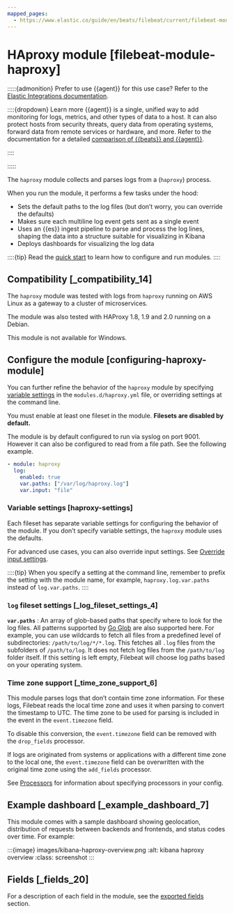 ```yaml
---
mapped_pages:
  - https://www.elastic.co/guide/en/beats/filebeat/current/filebeat-module-haproxy.html
---
```


# HAproxy module [filebeat-module-haproxy]

:::::{admonition} Prefer to use {{agent}} for this use case?
Refer to the [Elastic Integrations documentation](integration-docs://docs/reference/haproxy.md).

::::{dropdown} Learn more
{{agent}} is a single, unified way to add monitoring for logs, metrics, and other types of data to a host. It can also protect hosts from security threats, query data from operating systems, forward data from remote services or hardware, and more. Refer to the documentation for a detailed [comparison of {{beats}} and {{agent}}](docs-content://reference/ingestion-tools/fleet/index.md).

::::


:::::


The `haproxy` module collects and parses logs from a (`haproxy`) process.

When you run the module, it performs a few tasks under the hood:

* Sets the default paths to the log files (but don’t worry, you can override the defaults)
* Makes sure each multiline log event gets sent as a single event
* Uses an {{es}} ingest pipeline to parse and process the log lines, shaping the data into a structure suitable for visualizing in Kibana
* Deploys dashboards for visualizing the log data

::::{tip}
Read the [quick start](/reference/filebeat/filebeat-installation-configuration.md) to learn how to configure and run modules.
::::



## Compatibility [_compatibility_14]

The `haproxy` module was tested with logs from `haproxy` running on AWS Linux as a gateway to a cluster of microservices.

The module was also tested with HAProxy 1.8, 1.9 and 2.0 running on a Debian.

This module is not available for Windows.


## Configure the module [configuring-haproxy-module]

You can further refine the behavior of the `haproxy` module by specifying [variable settings](#haproxy-settings) in the `modules.d/haproxy.yml` file, or overriding settings at the command line.

You must enable at least one fileset in the module. **Filesets are disabled by default.**

The module is by default configured to run via syslog on port 9001. However it can also be configured to read from a file path. See the following example.

```yaml
- module: haproxy
  log:
    enabled: true
    var.paths: ["/var/log/haproxy.log"]
    var.input: "file"
```


### Variable settings [haproxy-settings]

Each fileset has separate variable settings for configuring the behavior of the module. If you don’t specify variable settings, the `haproxy` module uses the defaults.

For advanced use cases, you can also override input settings. See [Override input settings](/reference/filebeat/advanced-settings.md).

::::{tip}
When you specify a setting at the command line, remember to prefix the setting with the module name, for example, `haproxy.log.var.paths` instead of `log.var.paths`.
::::



### `log` fileset settings [_log_fileset_settings_4]

**`var.paths`**
:   An array of glob-based paths that specify where to look for the log files. All patterns supported by [Go Glob](https://golang.org/pkg/path/filepath/#Glob) are also supported here. For example, you can use wildcards to fetch all files from a predefined level of subdirectories: `/path/to/log/*/*.log`. This fetches all `.log` files from the subfolders of `/path/to/log`. It does not fetch log files from the `/path/to/log` folder itself. If this setting is left empty, Filebeat will choose log paths based on your operating system.


### Time zone support [_time_zone_support_6]

This module parses logs that don’t contain time zone information. For these logs, Filebeat reads the local time zone and uses it when parsing to convert the timestamp to UTC. The time zone to be used for parsing is included in the event in the `event.timezone` field.

To disable this conversion, the `event.timezone` field can be removed with the `drop_fields` processor.

If logs are originated from systems or applications with a different time zone to the local one, the `event.timezone` field can be overwritten with the original time zone using the `add_fields` processor.

See [Processors](/reference/filebeat/filtering-enhancing-data.md) for information about specifying processors in your config.


## Example dashboard [_example_dashboard_7]

This module comes with a sample dashboard showing geolocation, distribution of requests between backends and frontends, and status codes over time. For example:

:::{image} images/kibana-haproxy-overview.png
:alt: kibana haproxy overview
:class: screenshot
:::


## Fields [_fields_20]

For a description of each field in the module, see the [exported fields](/reference/filebeat/exported-fields-haproxy.md) section.
